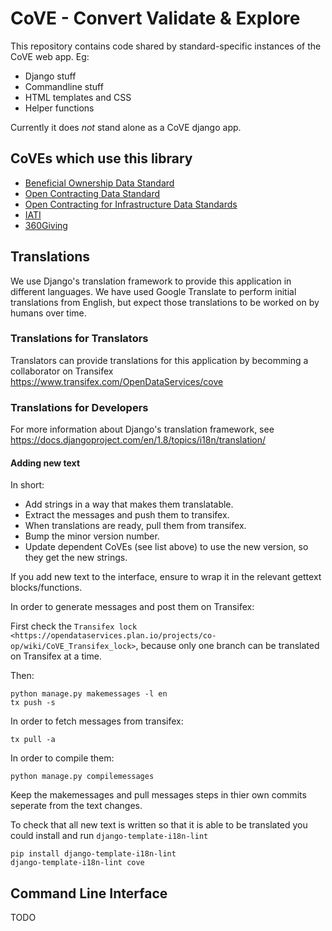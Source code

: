 # CoVE - Convert Validate & Explore

This repository contains code shared by standard-specific instances of the CoVE web app. Eg:

* Django stuff
* Commandline stuff
* HTML templates and CSS
* Helper functions

Currently it does *not* stand alone as a CoVE django app. 

## CoVEs which use this library

* [Beneficial Ownership Data Standard](https://github.com/openownership/cove-bods)
* [Open Contracting Data Standard](https://github.com/open-contracting/cove-ocds)
* [Open Contracting for Infrastructure Data Standards](https://github.com/open-contracting/cove-oc4ids)
* [IATI](https://github.com/opendataservices/cove)
* [360Giving](https://github.com/opendataservices/cove)

## Translations

We use Django's translation framework to provide this application in different languages.
We have used Google Translate to perform initial translations from English, but expect those translations to be worked on by humans over time.

### Translations for Translators

Translators can provide translations for this application by becomming a collaborator on Transifex https://www.transifex.com/OpenDataServices/cove

### Translations for Developers

For more information about Django's translation framework, see https://docs.djangoproject.com/en/1.8/topics/i18n/translation/

#### Adding new text

In short:

* Add strings in a way that makes them translatable.
* Extract the messages and push them to transifex.
* When translations are ready, pull them from transifex.
* Bump the minor version number.
* Update dependent CoVEs (see list above) to use the new version, so they get the new strings. 

If you add new text to the interface, ensure to wrap it in the relevant gettext blocks/functions.

In order to generate messages and post them on Transifex:

First check the `Transifex lock <https://opendataservices.plan.io/projects/co-op/wiki/CoVE_Transifex_lock>`, because only one branch can be translated on Transifex at a time.

Then:

    python manage.py makemessages -l en
    tx push -s

In order to fetch messages from transifex:

    tx pull -a

In order to compile them:

    python manage.py compilemessages

Keep the makemessages and pull messages steps in thier own commits seperate from the text changes.

To check that all new text is written so that it is able to be translated you could install and run `django-template-i18n-lint`

    pip install django-template-i18n-lint
    django-template-i18n-lint cove

## Command Line Interface

TODO